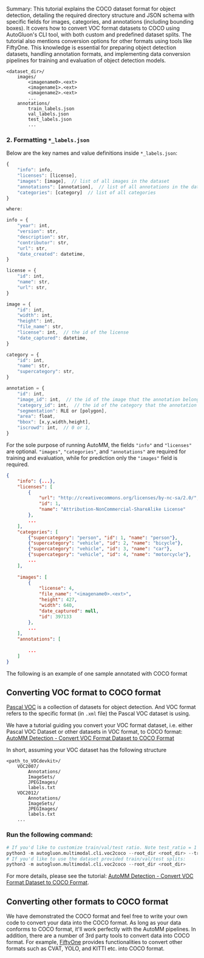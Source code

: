 Summary: This tutorial explains the COCO dataset format for object detection, detailing the required directory structure and JSON schema with specific fields for images, categories, and annotations (including bounding boxes). It covers how to convert VOC format datasets to COCO using AutoGluon's CLI tool, with both custom and predefined dataset splits. The tutorial also mentions conversion options for other formats using tools like FiftyOne. This knowledge is essential for preparing object detection datasets, handling annotation formats, and implementing data conversion pipelines for training and evaluation of object detection models.

```
<dataset_dir>/
    images/
        <imagename0>.<ext>
        <imagename1>.<ext>
        <imagename2>.<ext>
        ...
    annotations/
        train_labels.json
        val_labels.json
        test_labels.json
        ...
```


### 2. Formatting ``*_labels.json``
Below are the key names and value definitions inside ``*_labels.json``:

```javascript
{
    "info": info,
    "licenses": [license], 
    "images": [image],  // list of all images in the dataset
    "annotations": [annotation],  // list of all annotations in the dataset
    "categories": [category]  // list of all categories
}

where:

info = {
    "year": int, 
    "version": str, 
    "description": str, 
    "contributor": str, 
    "url": str, 
    "date_created": datetime,
}

license = {
    "id": int, 
    "name": str, 
    "url": str,
}

image = {
    "id": int, 
    "width": int, 
    "height": int, 
    "file_name": str, 
    "license": int,  // the id of the license
    "date_captured": datetime,
}

category = {
    "id": int, 
    "name": str, 
    "supercategory": str,
}

annotation = {
    "id": int, 
    "image_id": int,  // the id of the image that the annotation belongs to
    "category_id": int,  // the id of the category that the annotation belongs to
    "segmentation": RLE or [polygon], 
    "area": float, 
    "bbox": [x,y,width,height], 
    "iscrowd": int,  // 0 or 1,
}
```


For the sole purpose of running AutoMM, the fields ``"info"`` and ``"licenses"`` are optional. 
``"images"``, ``"categories"``, and ``"annotations"`` are required for training and evaluation, while for prediction only the ``"images"`` field is required.

```json
{
    "info": {...},
    "licenses": [
        {
            "url": "http://creativecommons.org/licenses/by-nc-sa/2.0/", 
            "id": 1, 
            "name": "Attribution-NonCommercial-ShareAlike License"
        },
        ...
    ],
    "categories": [
        {"supercategory": "person", "id": 1, "name": "person"},
        {"supercategory": "vehicle", "id": 2, "name": "bicycle"},
        {"supercategory": "vehicle", "id": 3, "name": "car"},
        {"supercategory": "vehicle", "id": 4, "name": "motorcycle"},
        ...
    ],
        
    "images": [
        {
            "license": 4, 
            "file_name": "<imagename0>.<ext>", 
            "height": 427, 
            "width": 640, 
            "date_captured": null, 
            "id": 397133
        },
        ...
    ],
    "annotations": [
        
        ...
    ]
}
```


The following is an example of one sample annotated with COCO format

## Converting VOC format to COCO format
[Pascal VOC](http://host.robots.ox.ac.uk/pascal/VOC/) is a collection of datasets for object detection. 
And VOC format refers to the specific format (in `.xml` file) the Pascal VOC dataset is using.

We have a tutorial guiding you convert your VOC format dataset, i.e. either Pascal VOC Dataset or other datasets in VOC format, to COCO format: [AutoMM Detection - Convert VOC Format Dataset to COCO Format](voc_to_coco.ipynb)

In short, assuming your VOC dataset has the following structure

```
<path_to_VOCdevkit>/
    VOC2007/
        Annotations/
        ImageSets/
        JPEGImages/
        labels.txt
    VOC2012/
        Annotations/
        ImageSets/
        JPEGImages/
        labels.txt
    ...
```


### Run the following command:

```python
# If you'd like to customize train/val/test ratio. Note test_ratio = 1 - train_ratio - val_ratio.
python3 -m autogluon.multimodal.cli.voc2coco --root_dir <root_dir> --train_ratio <train_ratio> --val_ratio <val_ratio>  
# If you'd like to use the dataset provided train/val/test splits:
python3 -m autogluon.multimodal.cli.voc2coco --root_dir <root_dir>
```


For more details, please see the tutorial: [AutoMM Detection - Convert VOC Format Dataset to COCO Format](voc_to_coco.ipynb).

## Converting other formats to COCO format
We have demonstrated the COCO format and feel free to write your own code to convert your data into the COCO format.
As long as your data conforms to COCO format, it'll work perfectly with the AutoMM pipelines.
In addition, there are a number of 3rd party tools to convert data into COCO format. 
For example, [FiftyOne](https://github.com/voxel51/fiftyone) provides functionalities to convert other formats such as CVAT, YOLO, 
and KITTI etc. into COCO format.

